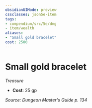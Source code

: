 ```yaml
---
obsidianUIMode: preview
cssclasses: json5e-item
tags:
- compendium/src/5e/dmg
- item/wealth
aliases: 
- "Small gold bracelet"
cost: 2500
---
```

# Small gold bracelet
*Treasure*  

- **Cost**: 25 gp

*Source: Dungeon Master's Guide p. 134*